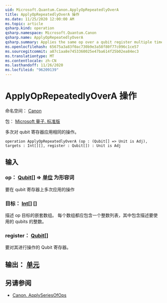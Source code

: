 ```yaml
---
uid: Microsoft.Quantum.Canon.ApplyOpRepeatedlyOverA
title: ApplyOpRepeatedlyOverA 操作
ms.date: 11/25/2020 12:00:00 AM
ms.topic: article
qsharp.kind: operation
qsharp.namespace: Microsoft.Quantum.Canon
qsharp.name: ApplyOpRepeatedlyOverA
qsharp.summary: Applies the same op over a qubit register multiple times.
ms.openlocfilehash: 65675a3a83f0ac730b9e3a58f80f77c096c1ce57
ms.sourcegitcommit: a87c1aa8e7453360025e47ba614f25b02ea84ec3
ms.translationtype: MT
ms.contentlocale: zh-CN
ms.lasthandoff: 11/26/2020
ms.locfileid: "96209139"
---
```

# <a name="applyoprepeatedlyovera-operation"></a>ApplyOpRepeatedlyOverA 操作

命名空间： [Canon](xref:Microsoft.Quantum.Canon)

包： [Microsoft 量子. 标准版](https://nuget.org/packages/Microsoft.Quantum.Standard)


多次对 qubit 寄存器应用相同的操作。

```qsharp
operation ApplyOpRepeatedlyOverA (op : (Qubit[] => Unit is Adj), targets : Int[][], register : Qubit[]) : Unit is Adj
```


## <a name="input"></a>输入

### <a name="op--qubit--unit--is-adj"></a>op： [Qubit](xref:microsoft.quantum.lang-ref.qubit)[] => [单位](xref:microsoft.quantum.lang-ref.unit)  为形容词

要在 qubit 寄存器上多次应用的操作


### <a name="targets--int"></a>目标： [Int](xref:microsoft.quantum.lang-ref.int)[] []

描述 op 目标的嵌套数组。 每个数组都应包含一个整数列表，其中包含描述要使用的 qubits 的整数。


### <a name="register--qubit"></a>register： [Qubit](xref:microsoft.quantum.lang-ref.qubit)[]

要对其进行操作的 Qubit 寄存器。



## <a name="output--unit"></a>输出： [单元](xref:microsoft.quantum.lang-ref.unit)



## <a name="see-also"></a>另请参阅

- [Canon. ApplySeriesOfOps](xref:Microsoft.Quantum.Canon.ApplySeriesOfOps)